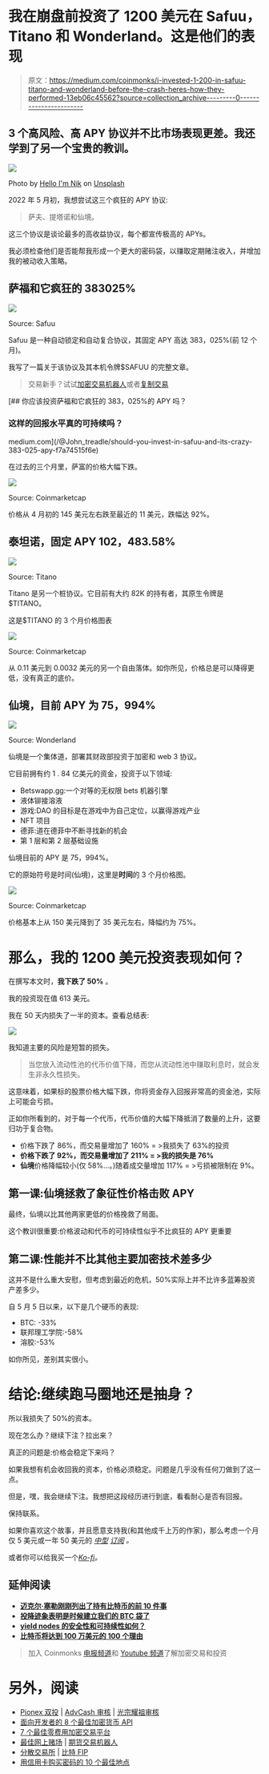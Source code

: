 # 我在崩盘前投资了 1200 美元在 Safuu，Titano 和 Wonderland。这是他们的表现

> 原文：<https://medium.com/coinmonks/i-invested-1-200-in-safuu-titano-and-wonderland-before-the-crash-heres-how-they-performed-13eb06c45562?source=collection_archive---------0----------------------->

## 3 个高风险、高 APY 协议并不比市场表现更差。我还学到了另一个宝贵的教训。

![](img/4e62cb5a5266cb746d7d856933137303.png)

Photo by [Hello I'm Nik](https://unsplash.com/@helloimnik?utm_source=medium&utm_medium=referral) on [Unsplash](https://unsplash.com?utm_source=medium&utm_medium=referral)

2022 年 5 月初，我想尝试这三个疯狂的 APY 协议:

> 萨夫、提塔诺和仙境。

这三个协议是谈论最多的高收益协议，每个都宣传极高的 APYs。

我必须检查他们是否能帮我形成一个更大的密码袋，以赚取定期赌注收入，并增加我的被动收入策略。

## 萨福和它疯狂的 383025%

![](img/2925ab6c3b68f9a6b78d9c8723e1203e.png)

Source: Safuu

Safuu 是一种自动锁定和自动复合协议，其固定 APY 高达 383，025%(前 12 个月)。

我写了一篇关于该协议及其本机令牌$SAFUU 的完整文章。

> 交易新手？试试[加密交易机器人](/coinmonks/crypto-trading-bot-c2ffce8acb2a)或者[复制交易](/coinmonks/top-10-crypto-copy-trading-platforms-for-beginners-d0c37c7d698c)

[](/@John_treadle/should-you-invest-in-safuu-and-its-crazy-383-025-apy-f7a74515f6e) [## 你应该投资萨福和它疯狂的 383，025%的 APY 吗？

### 这样的回报水平真的可持续吗？

medium.com](/@John_treadle/should-you-invest-in-safuu-and-its-crazy-383-025-apy-f7a74515f6e) 

在过去的三个月里，萨富的价格大幅下跌。

![](img/21b53a64bcf622fad280f08490b21b9c.png)

Source: Coinmarketcap

价格从 4 月初的 145 美元左右跌至最近的 11 美元，跌幅达 92%。

## 泰坦诺，固定 APY 102，483.58%

![](img/6d0ccda37a9b9a699dc07fe2e498f4d0.png)

Source: Titano

Titano 是另一个桩协议。它目前有大约 82K 的持有者，其原生令牌是$TITANO。

这是$TITANO 的 3 个月价格图表

![](img/c185c36d12b0fac47a40768dd777db58.png)

Source: Coinmarketcap

从 0.11 美元到 0.0032 美元的另一个自由落体。如你所见，价格总是可以降得更低，没有真正的底价。

## 仙境，目前 APY 为 75，994%

![](img/66891e149d87feb3f3501743b1412fe1.png)

Source: Wonderland

仙境是一个集体道，部署其财政部投资于加密和 web 3 协议。

它目前拥有约 1 . 84 亿美元的资金，投资于以下领域:

*   Betswapp.gg:一个对等的无权限 bets 机器引擎
*   液体铆接溶液
*   游戏:DAO 的目标是在游戏中为自己定位，以赢得游戏产业
*   NFT 项目
*   德菲:道在德菲中不断寻找新的机会
*   第 1 层和第 2 层基础设施

仙境目前的 APY 是 75，994%。

它的原始符号是时间(仙境)，这里是**时间**的 3 个月价格图。

![](img/4a5246e51e0e5b621c4ce0d884b83a9a.png)

Source: Coinmarketcap

价格基本上从 150 美元降到了 35 美元左右，降幅约为 75%。

# 那么，我的 1200 美元投资表现如何？

在撰写本文时，**我下跌了 50%** 。

我的投资现在值 613 美元。

我在 50 天内损失了一半的资本。查看总结表:

![](img/9f99b4abe76dffccf502327da431d212.png)

我知道主要的风险是短暂的损失。

> 当您放入流动性池的代币价值下降，而您从流动性池中赚取利息时，就会发生非永久性损失。

这意味着，如果标的股票价格大幅下跌，你将资金存入回报非常高的资金池，实际上可能会亏损。

正如你所看到的，对于每一个代币，代币价值的大幅下降抵消了数量的上升，这要归功于复合物。

*   价格下跌了 86%，而交易量增加了 160% = >我损失了 63%的投资
*   **价格下跌了 92%，而交易量增加了 211% = >我的损失是 76%**
*   **仙境**价格降幅较小(仅 58%…。)随着成交量增加 117% = >亏损被限制在 9%。

## 第一课:仙境拯救了象征性价格击败 APY

最终，仙境以比其他两家更低的价格挽救了局面。

这个教训很重要:价格波动和代币的可持续性似乎不比疯狂的 APY 更重要

## 第二课:性能并不比其他主要加密技术差多少

这并不是什么重大安慰，但考虑到最近的危机，50%实际上并不比许多蓝筹股资产差多少。

自 5 月 5 日以来，以下是几个硬币的表现:

*   BTC: -33%
*   联邦理工学院:-58%
*   溶胶:-53%

如你所见，差别其实很小。

# 结论:继续跑马圈地还是抽身？

所以我损失了 50%的资本。

现在怎么办？继续下注？拉出来？

真正的问题是:价格会稳定下来吗？

如果我想有机会收回我的资本，价格必须稳定。问题是几乎没有任何刀做到了这一点。

但是，嘿，我会继续下注。我想把这段经历进行到底，看看耐心是否有回报。

保持联系。

如果你喜欢这个故事，并且愿意支持我(和其他成千上万的作家)，那么考虑一个月仅 5 美元或一年 50 美元的 [*中型*](/subscribe/@John_treadle) [*订阅*](/subscribe/@John_treadle) *。*

或者你可以给我买一个[*Ko-fi*](https://ko-fi.com/johntreadle)*。*

## **延伸阅读**

*   [**迈克尔·塞勒刚刚列出了持有比特币的前 10 件事**](/coinmonks/michael-saylor-just-listed-the-top-10-things-holding-bitcoin-back-91fb1cedf49d)
*   [**投降迹象表明是时候建立我们的 BTC 袋了**](/the-capital/capitulation-signs-are-saying-its-time-to-build-our-btc-bags-4b87ce92661f)
*   [**yield nodes 的安全性和可持续性如何？**](/coinmonks/how-safe-and-sustainable-is-yieldnodes-4bd84d01e5f6)
*   [**比特币将达到 100 万美元的 100 个理由**](/coinmonks/how-safe-and-sustainable-is-yieldnodes-4bd84d01e5f6)

> 加入 Coinmonks [电报频道](https://t.me/coincodecap)和 [Youtube 频道](https://www.youtube.com/c/coinmonks/videos)了解加密交易和投资

# 另外，阅读

*   [Pionex 双投](https://coincodecap.com/pionex-dual-investment) | [AdvCash 审核](https://coincodecap.com/advcash-review) | [光宗耀祖审核](https://coincodecap.com/uphold-review)
*   [面向开发者的 8 个最佳加密货币 API](https://coincodecap.com/best-cryptocurrency-apis)
*   [7 个最佳零费用加密交易平台](https://coincodecap.com/zero-fee-crypto-exchanges)
*   [最佳网上赌场](https://coincodecap.com/best-online-casinos) | [期货交易机器人](/coinmonks/futures-trading-bots-5a282ccee3f5)
*   [分散交易所](https://coincodecap.com/what-are-decentralized-exchanges) | [比特 FIP](https://coincodecap.com/bitbns-fip)
*   [用信用卡购买密码的 10 个最佳地点](https://coincodecap.com/buy-crypto-with-credit-card)